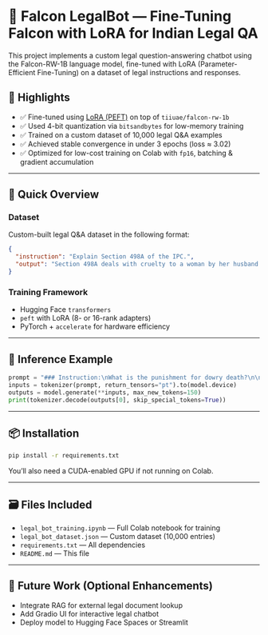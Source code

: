 # 🧠 Falcon LegalBot — Fine-Tuning Falcon with LoRA for Indian Legal QA

This project implements a custom legal question-answering chatbot using the Falcon-RW-1B language model, fine-tuned with LoRA (Parameter-Efficient Fine-Tuning) on a dataset of legal instructions and responses.

## 📌 Highlights

- ✅ Fine-tuned using [LoRA (PEFT)](https://huggingface.co/docs/peft) on top of `tiiuae/falcon-rw-1b`
- ✅ Used 4-bit quantization via `bitsandbytes` for low-memory training
- ✅ Trained on a custom dataset of 10,000 legal Q&A examples
- ✅ Achieved stable convergence in under 3 epochs (loss ≈ 3.02)
- ✅ Optimized for low-cost training on Colab with `fp16`, batching & gradient accumulation

---

## 🚀 Quick Overview

### Dataset
Custom-built legal Q&A dataset in the following format:
```json
{
  "instruction": "Explain Section 498A of the IPC.",
  "output": "Section 498A deals with cruelty to a woman by her husband or his relatives..."
}
```

### Training Framework
- Hugging Face `transformers`
- `peft` with LoRA (8- or 16-rank adapters)
- PyTorch + `accelerate` for hardware efficiency

---

## 🧪 Inference Example

```python
prompt = "### Instruction:\nWhat is the punishment for dowry death?\n\n### Response:\n"
inputs = tokenizer(prompt, return_tensors="pt").to(model.device)
outputs = model.generate(**inputs, max_new_tokens=150)
print(tokenizer.decode(outputs[0], skip_special_tokens=True))
```

---

## 📦 Installation

```bash
pip install -r requirements.txt
```

You’ll also need a CUDA-enabled GPU if not running on Colab.

---

## 🗃️ Files Included

- `legal_bot_training.ipynb` — Full Colab notebook for training
- `legal_bot_dataset.json` — Custom dataset (10,000 entries)
- `requirements.txt` — All dependencies
- `README.md` — This file

---

## 🤖 Future Work (Optional Enhancements)

- Integrate RAG for external legal document lookup
- Add Gradio UI for interactive legal chatbot
- Deploy model to Hugging Face Spaces or Streamlit
